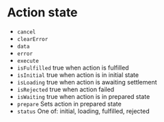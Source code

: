 # Action state

- `cancel`
- `clearError`
- `data`
- `error`
- `execute`
- `isFulfilled` true when action is fulfilled
- `isInitial` true when action is in initial state
- `isLoading` true when action is awaiting settlement
- `isRejected` true when action failed
- `isWaiting` true when action is in prepared state
- `prepare` Sets action in prepared state
- `status` One of: initial, loading, fulfilled, rejected
